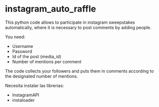 # instagram_auto_raffle
This python code allows to participate in instagram sweepstakes automatically, where it is necessary to post comments by adding people.  

You need: 
- Username 
- Password  
- Id of the post (media_id) 
- Number of mentions per comment  

The code collects your followers and puts them in comments according to the designated number of mentions.


Necesita instalar las librerias:

- InstagramAPI
- instaloader
